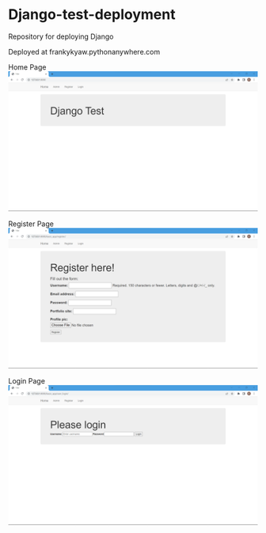 # Django-test-deployment
Repository for deploying Django

Deployed at frankykyaw.pythonanywhere.com

Home Page
![app](https://github.com/FrankyKyaw/Django-test-deployment/blob/master/Screenshot%202022-11-12%20162144.png)

Register Page
![register](https://github.com/FrankyKyaw/Django-test-deployment/blob/master/Screenshot%202022-11-12%20162218.png)

Login Page
![login](https://github.com/FrankyKyaw/Django-test-deployment/blob/master/Screenshot%202022-11-12%20162236.png)

